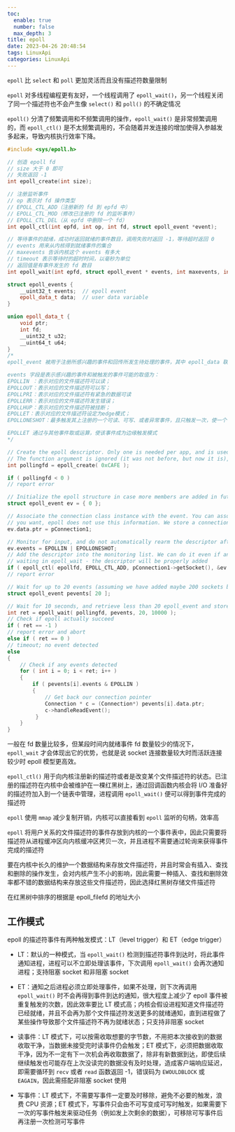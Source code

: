 ```yaml
---
toc:
  enable: true
  number: false
  max_depth: 3
title: epoll
date: 2023-04-26 20:48:54
tags: LinuxApi
categories: LinuxApi
---
```


`epoll` 比 `select` 和 `poll` 更加灵活而且没有描述符数量限制

`epoll` 对多线程编程更有友好，一个线程调用了 `epoll_wait()`，另一个线程关闭了同一个描述符也不会产生像 `select()` 和 `poll()` 的不确定情况

`epoll()` 分清了频繁调用和不频繁调用的操作，`epoll_wait()` 是非常频繁调用的，而 `epoll_ctl()` 是不太频繁调用的，不会随着并发连接的增加使得入参越发多起来，导致内核执行效率下降。

```cpp
#include <sys/epoll.h>

// 创造 epoll fd
// size 大于 0 即可
// 失败返回 -1
int epoll_create(int size);

// 注册监听事件
// op 表示对 fd 操作类型
// EPOLL_CTL_ADD（注册新的 fd 到 epfd 中）
// EPOLL_CTL_MOD（修改已注册的 fd 的监听事件）
// EPOLL_CTL_DEL（从 epfd 中删除一个 fd）
int epoll_ctl(int epfd, int op, int fd, struct epoll_event *event);

// 等待事件的就绪，成功时返回就绪的事件数目，调用失败时返回 -1，等待超时返回 0
// events 用来从内核得到就绪事件的集合
// maxevents 告诉内核这个 events 有多大
// timeout 表示等待时的超时时间，以毫秒为单位
// 返回值是有事件发生的 fd 数目
int epoll_wait(int epfd, struct epoll_event * events, int maxevents, int timeout);

struct epoll_events {
    __uint32_t events;  // epoll event
    epoll_data_t data;  // user data variable
}

union epoll_data_t {
    void ptr;
    int fd;
    __uint32_t u32;
    __uint64_t u64;
}
/*
epoll_event 被用于注册所感兴趣的事件和回传所发生待处理的事件，其中 epoll_data 联合体用来保存触发事件的某个文件描述符相关的数据

events 字段是表示感兴趣的事件和被触发的事件可能的取值为：
EPOLLIN ：表示对应的文件描述符可以读；
EPOLLOUT：表示对应的文件描述符可以写；
EPOLLPRI：表示对应的文件描述符有紧急的数据可读
EPOLLERR：表示对应的文件描述符发生错误；
EPOLLHUP：表示对应的文件描述符被挂断；
EPOLLET：表示对应的文件描述符设定为edge模式；
EPOLLONESHOT：最多触发其上注册的一个可读、可写、或者异常事件，且只触发一次，使一个 socket 连接任何时刻都只被一个线程所处理，注册了 EPOLLONESHOT 事件的 socket 一旦被某个线程处理完毕，该线程就应该立即重置这个 socket 上的 EPOLLONESHOT 事件，以确保这个 socket 下一次可读

EPOLLET 通过与其他事件取或运算，使该事件成为边缘触发模式
*/

// Create the epoll descriptor. Only one is needed per app, and is used to monitor all sockets.
// The function argument is ignored (it was not before, but now it is), so put your favorite number here
int pollingfd = epoll_create( 0xCAFE );

if ( pollingfd < 0 )
// report error

// Initialize the epoll structure in case more members are added in future
struct epoll_event ev = { 0 };

// Associate the connection class instance with the event. You can associate anything
// you want, epoll does not use this information. We store a connection class pointer, pConnection1
ev.data.ptr = pConnection1;

// Monitor for input, and do not automatically rearm the descriptor after the event
ev.events = EPOLLIN | EPOLLONESHOT;
// Add the descriptor into the monitoring list. We can do it even if another thread is
// waiting in epoll_wait - the descriptor will be properly added
if ( epoll_ctl( epollfd, EPOLL_CTL_ADD, pConnection1->getSocket(), &ev ) != 0 )
// report error

// Wait for up to 20 events (assuming we have added maybe 200 sockets before that it may happen)
struct epoll_event pevents[ 20 ];

// Wait for 10 seconds, and retrieve less than 20 epoll_event and store them into epoll_event array
int ret = epoll_wait( pollingfd, pevents, 20, 10000 );
// Check if epoll actually succeed
if ( ret == -1 )
// report error and abort
else if ( ret == 0 )
// timeout; no event detected
else
{
    // Check if any events detected
    for ( int i = 0; i < ret; i++ )
    {
        if ( pevents[i].events & EPOLLIN )
        {
            // Get back our connection pointer
            Connection * c = (Connection*) pevents[i].data.ptr;
            c->handleReadEvent();
         }
    }
}
```

一般在 fd 数量比较多，但某段时间内就绪事件 fd 数量较少的情况下，`epoll_wait` 才会体现出它的优势，也就是说 socket 连接数量较大时而活跃连接较少时 epoll 模型更高效。

`epoll_ctl()` 用于向内核注册新的描述符或者是改变某个文件描述符的状态。已注册的描述符在内核中会被维护在一棵红黑树上，通过回调函数内核会将 I/O 准备好的描述符加入到一个链表中管理，进程调用 `epoll_wait()` 便可以得到事件完成的描述符

`epoll` 使用 `mmap` 减少复制开销，内核可以直接看到 `epoll` 监听的句柄，效率高

`epoll` 将用户关系的文件描述符的事件存放到内核的一个事件表中，因此只需要将描述符从进程缓冲区向内核缓冲区拷贝一次，并且进程不需要通过轮询来获得事件完成的描述符

要在内核中长久的维护一个数据结构来存放文件描述符，并且时常会有插入、查找和删除的操作发生，会对内核产生不小的影响，因此需要一种插入、查找和删除效率都不错的数据结构来存放这些文件描述符，因此选择红黑树存储文件描述符

在红黑树中排序的根据是 epoll_filefd 的地址大小

## 工作模式

epoll 的描述符事件有两种触发模式：LT（level trigger）和 ET（edge trigger）

- LT：默认的一种模式，当 `epoll_wait()` 检测到描述符事件到达时，将此事件通知进程，进程可以不立即处理该事件，下次调用 `epoll_wait()` 会再次通知进程；支持阻塞 socket 和非阻塞 socket

- ET：通知之后进程必须立即处理事件，如果不处理，则下次再调用  `epoll_wait()` 时不会再得到事件到达的通知，很大程度上减少了 epoll 事件被重复触发的次数，因此效率要比 LT 模式高；内核会假设进程知道文件描述符已经就绪，并且不会再为那个文件描述符发送更多的就绪通知，直到进程做了某些操作导致那个文件描述符不再为就绪状态；只支持非阻塞 socket

- 读事件：LT 模式下，可以按需收取想要的字节数，不用把本次接收到的数据收取干净，当数据未接受完时读事件仍会触发；ET 模式下，必须把数据收取干净，因为不一定有下一次机会再收取数据了，除非有新数据到达，即使后续继续触发也可能存在上次没读完的数据没有及时处理，造成客户端响应延迟，即需要循环到 `recv` 或者 `read` 函数返回 -1，错误码为 `EWOULDBLOCK` 或 `EAGAIN`，因此需搭配非阻塞 socket 使用

- 写事件：LT 模式下，不需要写事件一定要及时移除，避免不必要的触发，浪费 CPU 资源；ET 模式下，写事件只会由不可写变成可写时触发，如果需要下一次的写事件触发来驱动任务（例如发上次剩余的数据），可移除可写事件后再注册一次检测可写事件